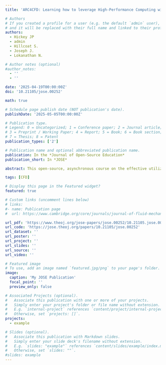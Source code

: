 ```yaml
---
title: 'ARC4CFD: Learning how to leverage High-Performance Computing with Computational Fluid Dynamics'

# Authors
# If you created a profile for a user (e.g. the default `admin` user), write the username (folder name) here
# and it will be replaced with their full name and linked to their profile.
authors:
  - Hickey JP
  - admin
  - Hillcoat S.
  - Joseph J.
  - Lokanathan N.

# Author notes (optional)
#author_notes:
  - ''
  - ''

date: '2025-04-19T00:00:00Z'
doi: '10.21105/jose.00252'

math: true

# Schedule page publish date (NOT publication's date).
publishDate: '2025-05-05T00:00:00Z'

# Publication type.
# Legend: 0 = Uncategorized; 1 = Conference paper; 2 = Journal article;
# 3 = Preprint / Working Paper; 4 = Report; 5 = Book; 6 = Book section;
# 7 = Thesis; 8 = Patent
publication_types: ['2']

# Publication name and optional abbreviated publication name.
publication: In the *Journal of Open-Source Education*
publication_short: In *JOSE*

abstract: This open-source, asynchronous course on the effective utilization of Advanced Research Computing (ARC) resources for Computational Fluid Dynamics (CFD). This course fills the knowledge gap between a university-level CFD course and the utilization of these CFD tools on modern computing architectures. It's a 16 hour online course that built around concrete examples using open-source CFD tools.

tags: [CFD]

# Display this page in the Featured widget?
featured: true

# Custom links (uncomment lines below)
# links:
#- name: Publication page
#  url: https://www.cambridge.org/core/journals/journal-of-fluid-mechanics/article/characterization-of-unsteady-separation-in-a-turbulent-boundary-layer-mean-and-phaseaveraged-flow/25802765C211036318F556F5DF29F46E

url_pdf: 'https://www.theoj.org/jose-papers/jose.00252/10.21105.jose.00252.pdf'
url_code: 'https://jose.theoj.org/papers/10.21105/jose.00252'
url_dataset: ''
url_poster: ''
url_project: ''
url_slides: ''
url_source: ''
url_video: ''

# Featured image
# To use, add an image named `featured.jpg/png` to your page's folder.
image:
  caption: 'My JOSE Publication'
  focal_point: ''
  preview_only: false

# Associated Projects (optional).
#   Associate this publication with one or more of your projects.
#   Simply enter your project's folder or file name without extension.
#   E.g. `internal-project` references `content/project/internal-project/index.md`.
#   Otherwise, set `projects: []`.
projects:
  - example

# Slides (optional).
#   Associate this publication with Markdown slides.
#   Simply enter your slide deck's filename without extension.
#   E.g. `slides: "example"` references `content/slides/example/index.md`.
#   Otherwise, set `slides: ""`.
#slides: example
---
```




